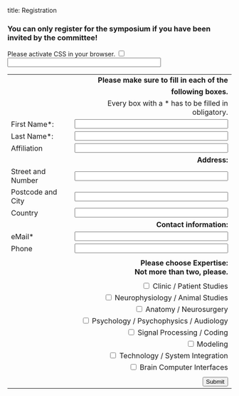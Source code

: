 title: Registration

### You can only register for the symposium if you have been invited by the committee!

<div markdown="1" >
<form id="register" name="register" action="http://vianna.de/fcgi-bin/register_cal2015.py" method="POST">
<!-- next few lines are to fight of unwanted bots and humans don't fill those -->
<div class="very_important">
Please activate CSS in your browser.
<input type="checkbox" name="terms">
<input type="text"size="40" maxlength="50" name="name">
</div>

|             |                                                                                                                  |
| --------    | ---------------------------------------------------------------------------------------------------------------: |
||**Please make sure to fill in each of the** |
||**following boxes.**|
||Every box with a * has to be filled in obligatory. |
| First Name*: | <input type="text" size="40" maxlength="50" name="FirstName">   |
| Last Name*: | <input type="text" size="40" maxlength="50" name="LastName">     |
| Affiliation|  <input type="text" size="40" maxlength="100" name="Affiliation" >|
||**Address:**|
|Street and Number|<input type="text" size="40" maxlength="100"  name="Address" >|
|Postcode and City|<input type="text" size="40" maxlength="40" name="City" >|
|Country| <input type="text" size="40" maxlength="40" name="Country" >|
||**Contact information:**|
|eMail*| <input type="text" size="40" maxlength="60" name="email"> |  
|Phone|<input type="text" size="40" maxlength="40" name="Phone">|
|||
||**Please choose Expertise: <br> Not more than two, please.**|
| | |
| |  <input type="checkbox" name="clinic" value="✓"> Clinic / Patient Studies |
| |  <input type="checkbox" name="animals" value="✓"> Neurophysiology / Animal Studies |
| |  <input type="checkbox" name="anatomy" value="✓"> Anatomy / Neurosurgery |
| |  <input type="checkbox" name="psychology" value="✓"> Psychology / Psychophysics / Audiology |
| |  <input type="checkbox" name="coding" value="✓"> Signal Processing / Coding |
| |  <input type="checkbox" name="modeling" value="✓"> Modeling |
| |  <input type="checkbox" name="technology" value="✓"> Technology / System Integration |
| |  <input type="checkbox" name="bci" value="✓"> Brain Computer Interfaces |
|||
| | <input type="submit" class="btn btn-primary btn-lg" value="Submit"> |

</form>
</div>


